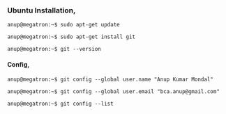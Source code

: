 ### Ubuntu Installation,

`anup@megatron:~$ sudo apt-get update`

`anup@megatron:~$ sudo apt-get install git`

`anup@megatron:~$ git --version`

#### Config,

`anup@megatron:~$ git config --global user.name "Anup Kumar Mondal"`  

`anup@megatron:~$ git config --global user.email "bca.anup@gmail.com"`  

`anup@megatron:~$ git config --list`

<br>
